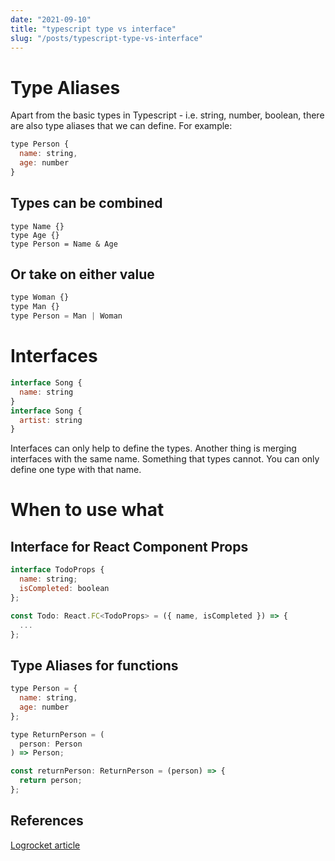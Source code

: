 ```yaml
---
date: "2021-09-10"
title: "typescript type vs interface"
slug: "/posts/typescript-type-vs-interface"
---
```


# Type Aliases
Apart from the basic types in Typescript - i.e. string, number, boolean, there are also type aliases that we can define. For example:

```js
type Person {
  name: string,
  age: number
}
```

## Types can be combined
```
type Name {} 
type Age {}
type Person = Name & Age
```

## Or take on either value
```js
type Woman {}
type Man {}
type Person = Man | Woman
```

# Interfaces
```js
interface Song {
  name: string
}
interface Song {
  artist: string
}
```
Interfaces can only help to define the types. Another thing is merging interfaces with the same name. Something that types cannot. You can only define one type with that name. 

# When to use what
## Interface for React Component Props 
```js
interface TodoProps {
  name: string;
  isCompleted: boolean
};

const Todo: React.FC<TodoProps> = ({ name, isCompleted }) => {
  ...
};
```

## Type Aliases for functions
```js
type Person = {
  name: string,
  age: number
};

type ReturnPerson = (
  person: Person
) => Person;

const returnPerson: ReturnPerson = (person) => {
  return person;
};
```

## References
[Logrocket article](https://blog.logrocket.com/types-vs-interfaces-in-typescript/)



